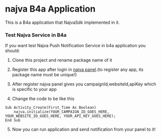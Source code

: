 # najva B4a Application
This is a B4a application that NajvaSdk implemented in it.

### Test Najva Service in B4a
If you want test Najva Push Notification Service in b4a application you should:

1.  Clone this project and rename package name of it 

2.  Register this app after login in [najva panel](https://app.najva.com/accounts/login/?next=/).(to register any app, its package name must be unique!)

3.  After register najva panel gives you campaignId,websiteId,apiKey which is specific to your app

4.  Change the code to be like this 

```
Sub Activity_Create(First_Time As Boolean)
    najva.initialize(YOUR_CAMPAIGN_ID_GOES_HERE, YOUR_WEBSITE_ID_GOES_HERE, YOUR_API_KEY_GOES_HERE);
End Sub
```

5.  Now you can run application and send notification from your panel to it!
